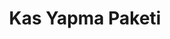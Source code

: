---
id: "4"
image: '04.jpg'
name: "15 Seansda Kas Geliştirin"
title: "Kas Yapma Paketi"
category: "Diyetisyen"
price: "1.500"
time: "15 day"
content: "Paket içeriği"
package_included: "15"
---